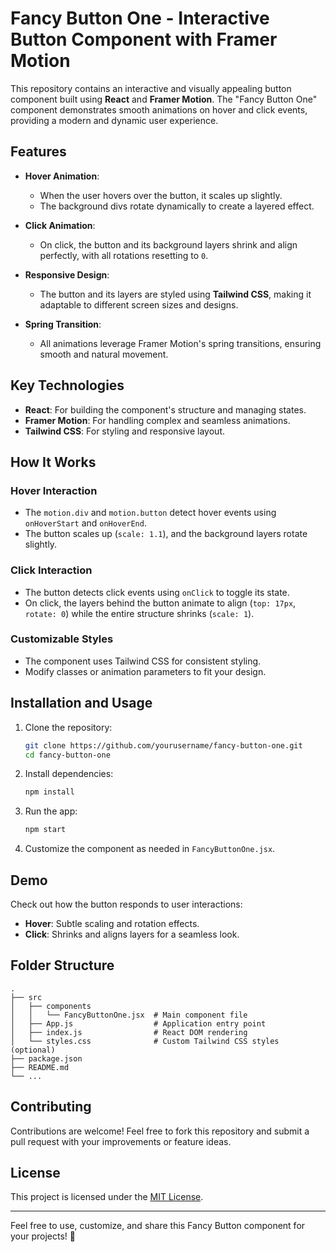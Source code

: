 # Fancy Button One - Interactive Button Component with Framer Motion

This repository contains an interactive and visually appealing button component built using **React** and **Framer Motion**. The "Fancy Button One" component demonstrates smooth animations on hover and click events, providing a modern and dynamic user experience.

## Features

- **Hover Animation**:
  - When the user hovers over the button, it scales up slightly.
  - The background divs rotate dynamically to create a layered effect.

- **Click Animation**:
  - On click, the button and its background layers shrink and align perfectly, with all rotations resetting to `0`.

- **Responsive Design**:
  - The button and its layers are styled using **Tailwind CSS**, making it adaptable to different screen sizes and designs.

- **Spring Transition**:
  - All animations leverage Framer Motion's spring transitions, ensuring smooth and natural movement.

## Key Technologies

- **React**: For building the component's structure and managing states.
- **Framer Motion**: For handling complex and seamless animations.
- **Tailwind CSS**: For styling and responsive layout.

## How It Works

### Hover Interaction
- The `motion.div` and `motion.button` detect hover events using `onHoverStart` and `onHoverEnd`.
- The button scales up (`scale: 1.1`), and the background layers rotate slightly.

### Click Interaction
- The button detects click events using `onClick` to toggle its state.
- On click, the layers behind the button animate to align (`top: 17px`, `rotate: 0`) while the entire structure shrinks (`scale: 1`).

### Customizable Styles
- The component uses Tailwind CSS for consistent styling.
- Modify classes or animation parameters to fit your design.

## Installation and Usage

1. Clone the repository:
   ```bash
   git clone https://github.com/yourusername/fancy-button-one.git
   cd fancy-button-one
   ```

2. Install dependencies:
   ```bash
   npm install
   ```

3. Run the app:
   ```bash
   npm start
   ```

4. Customize the component as needed in `FancyButtonOne.jsx`.

## Demo

Check out how the button responds to user interactions:
- **Hover**: Subtle scaling and rotation effects.
- **Click**: Shrinks and aligns layers for a seamless look.

## Folder Structure

```
.
├── src
│   ├── components
│   │   └── FancyButtonOne.jsx  # Main component file
│   ├── App.js                  # Application entry point
│   ├── index.js                # React DOM rendering
│   └── styles.css              # Custom Tailwind CSS styles (optional)
├── package.json
├── README.md
└── ...
```

## Contributing

Contributions are welcome! Feel free to fork this repository and submit a pull request with your improvements or feature ideas.

## License

This project is licensed under the [MIT License](LICENSE).

---

Feel free to use, customize, and share this Fancy Button component for your projects! 🚀

